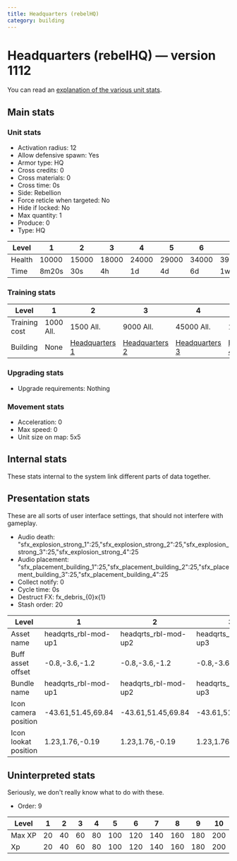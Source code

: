 ```yaml
---
title: Headquarters (rebelHQ)
category: building
---
```


# Headquarters (rebelHQ) — version 1112

You can read an [explanation  of the various unit stats](unitexplained.md).

## Main stats

### Unit stats

  * Activation radius: 12
  * Allow defensive spawn: Yes
  * Armor type: HQ
  * Cross credits: 0
  * Cross materials: 0
  * Cross time: 0s
  * Side: Rebellion
  * Force reticle when targeted: No
  * Hide if locked: No
  * Max quantity: 1
  * Produce: 0
  * Type: HQ

|Level |1    |2    |3    |4    |5    |6    |7    |8    |9    |10   |
|------|-----|-----|-----|-----|-----|-----|-----|-----|-----|-----|
|Health|10000|15000|18000|24000|29000|34000|39000|44000|49000|54000|
|Time  |8m20s|30s  |4h   |1d   |4d   |6d   |1w1d |1w3d |1w5d |2w   |


### Training stats

|Level        |1        |2                             |3                             |4                             |5                             |6                             |7                             |8                             |9                             |10                            |
|-------------|---------|------------------------------|------------------------------|------------------------------|------------------------------|------------------------------|------------------------------|------------------------------|------------------------------|------------------------------|
|Training cost|1000 All.|1500 All.                     |9000 All.                     |45000 All.                    |135000 All.                   |275000 All.                   |750000 All.                   |900000 All.                   |2000000 All.                  |3600000 All.                  |
|Building     |None     |[Headquarters 1](rebelHQ.html)|[Headquarters 2](rebelHQ.html)|[Headquarters 3](rebelHQ.html)|[Headquarters 4](rebelHQ.html)|[Headquarters 5](rebelHQ.html)|[Headquarters 6](rebelHQ.html)|[Headquarters 7](rebelHQ.html)|[Headquarters 8](rebelHQ.html)|[Headquarters 9](rebelHQ.html)|


### Upgrading stats

  * Upgrade requirements: Nothing

### Movement stats

  * Acceleration: 0
  * Max speed: 0
  * Unit size on map: 5x5

## Internal stats

These stats internal to the system link different parts of data together.


## Presentation stats

These are all sorts of user interface settings, that should not interfere with gameplay.

  * Audio death: "sfx_explosion_strong_1":25,"sfx_explosion_strong_2":25,"sfx_explosion_strong_3":25,"sfx_explosion_strong_4":25
  * Audio placement: "sfx_placement_building_1":25,"sfx_placement_building_2":25,"sfx_placement_building_3":25,"sfx_placement_building_4":25
  * Collect notify: 0
  * Cycle time: 0s
  * Destruct FX: fx_debris_{0}x{1}
  * Stash order: 20

|Level               |1                   |2                   |3                   |4                   |5                   |6                   |7                   |8                   |9                   |10                   |
|--------------------|--------------------|--------------------|--------------------|--------------------|--------------------|--------------------|--------------------|--------------------|--------------------|---------------------|
|Asset name          |headqrts_rbl-mod-up1|headqrts_rbl-mod-up2|headqrts_rbl-mod-up3|headqrts_rbl-mod-up4|headqrts_rbl-mod-up5|headqrts_rbl-mod-up6|headqrts_rbl-mod-up7|headqrts_rbl-mod-up8|headqrts_rbl-mod-up9|headqrts_rbl-mod-up10|
|Buff asset offset   |-0.8,-3.6,-1.2      |-0.8,-3.6,-1.2      |-0.8,-3.6,-1.2      |-1,-3.6,-1.6        |-1.6,-2.4,-1.6      |-1.6,-2.4,-1.6      |-2,-2.2,-2          |-2.6,-1.8,-2.6      |-2.6,-1.8,-2.6      |-2.6,-1.8,-2.6       |
|Bundle name         |headqrts_rbl-mod-up1|headqrts_rbl-mod-up2|headqrts_rbl-mod-up3|headqrts_rbl-mod-up4|headqrts_rbl-mod-up5|headqrts_rbl-mod-up6|headqrts_rbl-mod-up7|headqrts_rbl-mod-up8|headqrts_rbl-mod-up9|headqrts_rbl-mod-up10|
|Icon camera position|-43.61,51.45,69.84  |-43.61,51.45,69.84  |-43.61,51.45,69.84  |-43.61,51.45,69.84  |-43.61,51.45,69.84  |-43.61,51.45,69.84  |-43.61,51.45,69.84  |-43.3,52.33,69.44   |-47.3,56.62,73.93   |-63.56,56.02,52.72   |
|Icon lookat position|1.23,1.76,-0.19     |1.23,1.76,-0.19     |1.23,1.76,-0.19     |1.23,1.76,-0.19     |1.23,1.76,-0.19     |1.23,1.76,-0.19     |1.23,1.76,-0.19     |1.54,2.64,-0.59     |0.92,3.25,-1.29     |1.41,3.75,-1.07      |


## Uninterpreted stats

Seriously, we don't really know what to do with these.

  * Order: 9

|Level |1 |2 |3 |4 |5  |6  |7  |8  |9  |10 |
|------|--|--|--|--|---|---|---|---|---|---|
|Max XP|20|40|60|80|100|120|140|160|180|200|
|Xp    |20|40|60|80|100|120|140|160|180|200|


